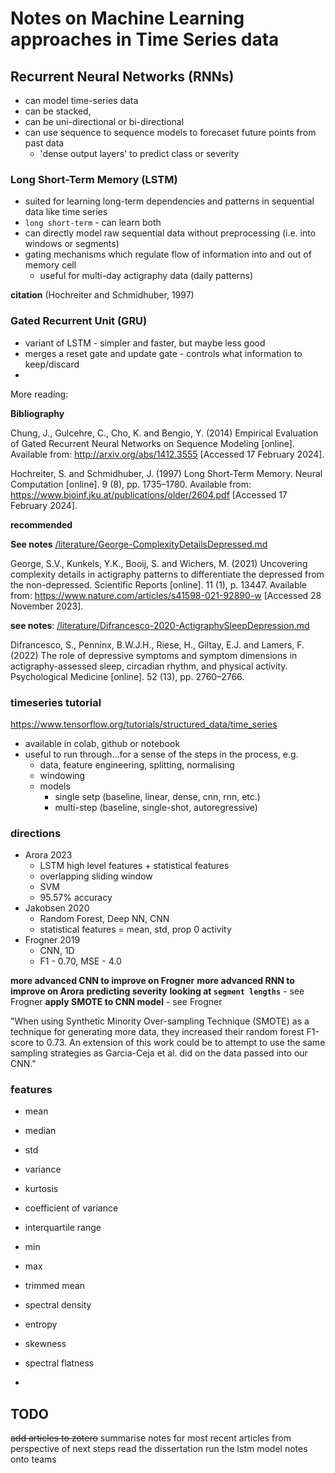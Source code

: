 # Notes on Machine Learning approaches in Time Series data

## Recurrent Neural Networks (RNNs)

* can model time-series data
* can be stacked, 
* can be uni-directional or bi-directional
* can use sequence to sequence models to forecaset future points from past data
  * 'dense output layers' to predict class or severity

### Long Short-Term Memory (LSTM) 

* suited for learning long-term dependencies and patterns in sequential data like time series
* `long short-term` - can learn both
* can directly model raw sequential data without preprocessing (i.e. into windows or segments)
* gating mechanisms which regulate flow of information into and out of memory cell
  * useful for multi-day actigraphy data (daily patterns)

**citation** (Hochreiter and Schmidhuber, 1997)

### Gated Recurrent Unit (GRU)

* variant of LSTM - simpler and faster, but maybe less good
* merges a reset gate and update gate - controls what information to keep/discard
* 


More reading: 

**Bibliography**

Chung, J., Gulcehre, C., Cho, K. and Bengio, Y. (2014) Empirical Evaluation of Gated Recurrent Neural Networks on Sequence Modeling [online]. Available from: http://arxiv.org/abs/1412.3555 [Accessed 17 February 2024].

Hochreiter, S. and Schmidhuber, J. (1997) Long Short-Term Memory. Neural Computation [online]. 9 (8), pp. 1735–1780. Available from: https://www.bioinf.jku.at/publications/older/2604.pdf [Accessed 17 February 2024].


**recommended** 

**See notes** [/literature/George-ComplexityDetailsDepressed.md](/literature/George-ComplexityDetailsDepressed.md)

George, S.V., Kunkels, Y.K., Booij, S. and Wichers, M. (2021) Uncovering complexity details in actigraphy patterns to differentiate the depressed from the non-depressed. Scientific Reports [online]. 11 (1), p. 13447. Available from: https://www.nature.com/articles/s41598-021-92890-w [Accessed 28 November 2023].

**see notes**: [/literature/Difrancesco-2020-ActigraphySleepDepression.md](/literature/Difrancesco-2020-ActigraphySleepDepression.md)

Difrancesco, S., Penninx, B.W.J.H., Riese, H., Giltay, E.J. and Lamers, F. (2022) The role of depressive symptoms and symptom dimensions in actigraphy-assessed sleep, circadian rhythm, and physical activity. Psychological Medicine [online]. 52 (13), pp. 2760–2766.



### timeseries tutorial

https://www.tensorflow.org/tutorials/structured_data/time_series

* available in colab, github or notebook
* useful to run through...for a sense of the steps in the process, e.g.
  * data, feature engineering, splitting, normalising
  * windowing
  * models
    * single setp (baseline, linear, dense, cnn, rnn, etc.)
    * multi-step (baseline, single-shot, autoregressive)


### directions

* Arora 2023
  * LSTM high level features + statistical features
  * overlapping sliding window
  * SVM
  * 95.57% accuracy
* Jakobsen 2020
  * Random Forest, Deep NN, CNN
  * statistical features = mean, std, prop 0 activity
* Frogner 2019
  * CNN, 1D 
  * F1 - 0.70, MSE - 4.0

**more advanced CNN to improve on Frogner**
**more advanced RNN to improve on Arora**
**predicting severity**
**looking at `segment lengths`** - see Frogner
**apply SMOTE to CNN model** - see Frogner

"When using Synthetic Minority Over-sampling Technique (SMOTE) as a technique for generating more data, they increased their random forest F1-score to 0.73. An extension of this work could be to attempt to use the same sampling strategies as Garcia-Ceja et al. did on the data passed into our CNN."


### features

* mean
* median
* std
* variance
* kurtosis
* coefficient of variance
* interquartile range
* min
* max
* trimmed mean
* spectral density
* entropy
* skewness
* spectral flatness

* 

## TODO

~~add articles to zotero~~
summarise notes for most recent articles from perspective of next steps
read the dissertation
run the lstm model
notes onto teams